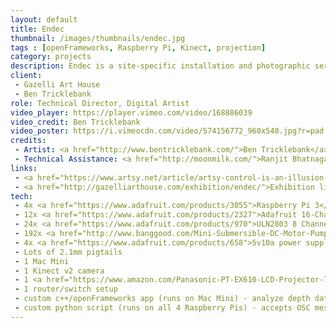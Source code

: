 ```yaml
---
layout: default
title: Endec
thumbnail: /images/thumbnails/endec.jpg
tags : [openFrameworks, Raspberry Pi, Kinect, projection]
category: projects
description: Endec is a site-specific installation and photographic series which explores notions of control and freedom through our relationship with technology. The reflection pool is set within the gallery’s ground floor, themes of reaction and distortion are addressed through the audience’s interaction with a bright, white pool. Filled with opaque milky substance, the pool serves as a liquid canvas, which both responds to and is manipulated by the viewer. Using a combination of projection and sensors that analyze motion, the piece is activated by the audience’s varying levels of action and inaction. The ripples intensify as the viewer nears the installation simultaneously repelling points of light to reveal a silhouette below this viscous plane. Creating a visual interplay between surface and motion, intimate moments of reflection and influence are realized through the undulating patterns in this innately infinite and abstractcanvas.Endec marks the first installment of a two-part exhibition with an eponymously titled short film deriving inspiration from the installation and photographic series to follow.
client: 
 - Gazelli Art House
 - Ben Tricklebank
role: Technical Director, Digital Artist
video_player: https://player.vimeo.com/video/168886039
video_credit: Ben Tricklebank
video_poster: https://i.vimeocdn.com/video/574156772_960x540.jpg?r=pad
credits: 
 - Artist: <a href="http://www.bentricklebank.com/">Ben Tricklebank</a>
 - Technical Assistance: <a href="http://moonmilk.com/">Ranjit Bhatnagar</a>
links: 
 - <a href="https://www.artsy.net/article/artsy-control-is-an-illusion-new-work-from-ben-tricklebank-at-gazelli-art-house">“Control Is an Illusion” New Work from Ben Tricklebank at Gazelli Art House</a>
 - <a href="http://gazelliarthouse.com/exhibition/endec/">Exhibition listing</a>
tech: 
 - 4x <a href="https://www.adafruit.com/products/3055">Raspberry Pi 3</a>
 - 12x <a href="https://www.adafruit.com/products/2327">Adafruit 16-Channel PWM / Servo HAT for Raspberry Pi - Mini Kit</a>
 - 24x <a href="https://www.adafruit.com/products/970">ULN2803 8 Channel Darlington Driver (Solenoid/Unipolar Stepper)</a>
 - 192x <a href="http://www.banggood.com/Mini-Submersible-DC-Motor-Pump-3V-120LH-Low-Noise-Max-Lift-p-87235.html">Mini Submersible DC Motor Pump 3V 120L/H Low Noise Max Lift</a>
 - 4x <a href="https://www.adafruit.com/products/658">5v10a power supplies</a>
 - Lots of 2.1mm pigtails
 - 1 Mac Mini
 - 1 Kinect v2 camera
 - 1 <a href="https://www.amazon.com/Panasonic-PT-EX610-LCD-Projector-720p/dp/B00M9G50GC">Panasonic PT-EX610<a/> projector
 - 1 router/switch setup
 - custom c++/openFrameworks app (runs on Mac Mini) - analyze depth data from Kinect, generate projected imagery, send OSC to Raspberry Pis to control pumps
 - custom python script (runs on all 4 Raspberry Pis) - accepts OSC messages from Mac Mini, uses that data to control pumps via motor hats
---
```


														